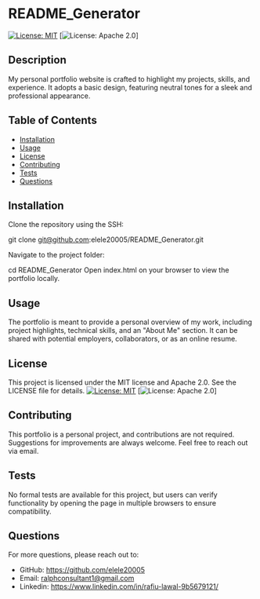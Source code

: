 
# README_Generator

[![License: MIT](https://img.shields.io/badge/License-MIT-yellow.svg)](https://opensource.org/licenses/MIT) [![License: Apache 2.0](https://img.shields.io/badge/License-Apache%202.0-blue.svg)]

## Description
My personal portfolio website is crafted to highlight my projects, skills, and experience. It adopts a basic design, featuring neutral tones for a sleek and professional appearance. 

## Table of Contents
- [Installation](#installation)
- [Usage](#usage)
- [License](#license)
- [Contributing](#contributing)
- [Tests](#tests)
- [Questions](#questions)

## Installation
Clone the repository using the SSH:

git clone git@github.com:elele20005/README_Generator.git

Navigate to the project folder: 

cd README_Generator Open index.html on your browser to view the portfolio locally.

## Usage
The portfolio is meant to provide a personal overview of my work, including project highlights, technical skills, and an "About Me" section. It can be shared with potential employers, collaborators, or as an online resume.

## License
This project is licensed under the MIT license and Apache 2.0. See the LICENSE file for details.
[![License: MIT](https://img.shields.io/badge/License-MIT-yellow.svg)](https://opensource.org/licenses/MIT)
[![License: Apache 2.0](https://img.shields.io/badge/License-Apache%202.0-blue.svg)]

## Contributing
This portfolio is a personal project, and contributions are not required.  Suggestions for improvements are always welcome. Feel free to reach out via email.

## Tests
No formal tests are available for this project, but users can verify functionality by opening the page in multiple browsers to ensure compatibility.

## Questions
For more questions, please reach out to:
- GitHub: https://github.com/elele20005
- Email: ralphconsultant1@gmail.com
- Linkedin: https://www.linkedin.com/in/rafiu-lawal-9b5679121/
